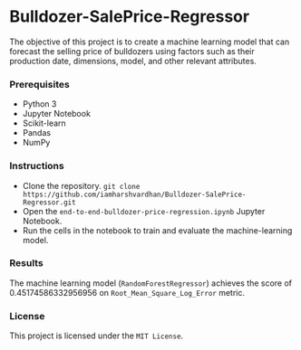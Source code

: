 # Bulldozer-SalePrice-Regressor
The objective of this project is to create a machine learning model that can forecast the selling price of bulldozers using factors such as their production date, dimensions, model, and other relevant attributes.

### Prerequisites
* Python 3
* Jupyter Notebook
* Scikit-learn
* Pandas
* NumPy

### Instructions
* Clone the repository.
`git clone https://github.com/iamharshvardhan/Bulldozer-SalePrice-Regressor.git`
* Open the `end-to-end-bulldozer-price-regression.ipynb` Jupyter Notebook.
* Run the cells in the notebook to train and evaluate the machine-learning model.

### Results
The machine learning model (`RandomForestRegressor`) achieves the score of 0.45174586332956956 on `Root_Mean_Square_Log_Error` metric.

### License
This project is licensed under the `MIT License`.
